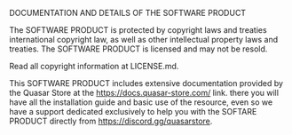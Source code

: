 DOCUMENTATION AND DETAILS OF THE SOFTWARE PRODUCT

The SOFTWARE PRODUCT is protected by copyright laws and treaties
international copyright law, as well as other intellectual property laws and treaties.
The SOFTWARE PRODUCT is licensed and may not be resold.

Read all copyright information at LICENSE.md.

This SOFTWARE PRODUCT includes extensive documentation provided by the Quasar Store 
at the https://docs.quasar-store.com/ link. there you will have all the installation 
guide and basic use of the resource, even so we have a support dedicated exclusively 
to help you with the SOFTARE PRODUCT directly from https://discord.gg/quasarstore.